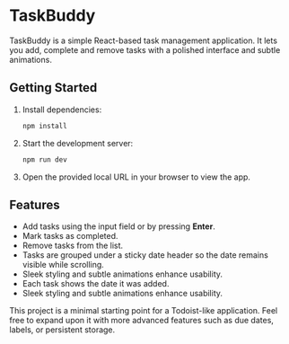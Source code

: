 # TaskBuddy

TaskBuddy is a simple React-based task management application. It lets you add, complete and remove tasks with a polished interface and subtle animations.

## Getting Started

1. Install dependencies:
   ```bash
   npm install
   ```
2. Start the development server:
   ```bash
   npm run dev
   ```
3. Open the provided local URL in your browser to view the app.

## Features

- Add tasks using the input field or by pressing **Enter**.
- Mark tasks as completed.
- Remove tasks from the list.
- Tasks are grouped under a sticky date header so the date remains visible while scrolling.
- Sleek styling and subtle animations enhance usability.
- Each task shows the date it was added.
- Sleek styling and subtle animations enhance usability.

This project is a minimal starting point for a Todoist-like application. Feel free to expand upon it with more advanced features such as due dates, labels, or persistent storage.
